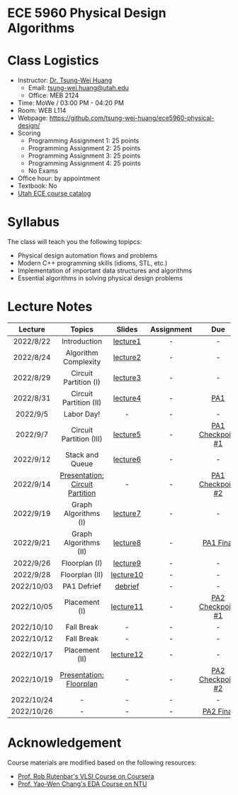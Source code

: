 # ECE 5960 Physical Design Algorithms



# Class Logistics

+ Instructor: [Dr. Tsung-Wei Huang](https://tsung-wei-huang.github.io/)
  + Email: tsung-wei.huang@utah.edu
  + Office: MEB 2124
+ Time: MoWe / 03:00 PM - 04:20 PM
+ Room: WEB L114
+ Webpage: https://github.com/tsung-wei-huang/ece5960-physical-design/
+ Scoring
  + Programming Assignment 1: 25 points
  + Programming Assignment 2: 25 points
  + Programming Assignment 3: 25 points
  + Programming Assignment 4: 25 points
  + No Exams
+ Office hour: by appointment
+ Textbook: No
+ [Utah ECE course catalog](https://student.apps.utah.edu/uofu/stu/ClassSchedules/main/1228/class_list.html?subject=ECE)

# Syllabus

The class will teach you the following topipcs:

+ Physical design automation flows and problems
+ Modern C++ programming skills (idioms, STL, etc.)
+ Implementation of important data structures and algorithms
+ Essential algorithms in solving physical design problems

# Lecture Notes

| Lecture  | Topics | Slides | Assignment | Due | Note |
| :-:      | :-:    | :-:    | :-: | :-:        | :-: | 
| 2022/8/22 | Introduction | [lecture1](Lectures/lecture1.pdf) | - | - | - |
| 2022/8/24 | Algorithm Complexity | [lecture2](Lectures/lecture2.pdf) | - | - | - |
| 2022/8/29 | Circuit Partition (I) | [lecture3](Lectures/lecture3.pdf) | - | - | - |
| 2022/8/31 | Circuit Partition (II) | [lecture4](Lectures/lecture4.pdf) | - | [PA1](https://github.com/tsung-wei-huang/ece5960-physical-design/tree/main/PA1) | - |
| 2022/9/5  | Labor Day! | - | - | - | - |
| 2022/9/7  | Circuit Partition (III) | [lecture5](Lectures/lecture5.pdf) | - | [PA1 Checkpoint #1](https://github.com/tsung-wei-huang/ece5960-physical-design/issues/2) | - |
| 2022/9/12 | Stack and Queue | [lecture6](Lectures/lecture6.pdf) | - | - | - |
| 2022/9/14 | [Presentation: Circuit Partition](https://github.com/tsung-wei-huang/ece5960-physical-design/issues/9)  | - | - | [PA1 Checkpoint #2](https://github.com/tsung-wei-huang/ece5960-physical-design/issues/2)| - |
| 2022/9/19 | Graph Algorithms (I) | [lecture7](Lectures/lecture7.pdf) | - | - | - |
| 2022/9/21 | Graph Algorithms (II) | [lecture8](Lectures/lecture8.pdf) | - | [PA1 Final](https://github.com/tsung-wei-huang/ece5960-physical-design/issues/1) | - |
| 2022/9/26 | Floorplan (I) | [lecture9](Lectures/lecture9.pdf) | - | - | - |
| 2022/9/28 | Floorplan (II) | [lecture10](Lectures/lecture10.pdf) | - | - | - |
| 2022/10/03 | PA1 Defrief | [debrief](Lectures/debrief-pa1.pdf) | - | - | - |
| 2022/10/05 | Placement (I) | [lecture11](Lectures/lecture11.pdf) | - | [PA2 Checkpoint #1](https://github.com/tsung-wei-huang/ece5960-physical-design/issues/4) | - |
| 2022/10/10 | Fall Break |- | - | - | - |
| 2022/10/12 | Fall Break |- | - | - | - |
| 2022/10/17 | Placement (II) | [lecture12](Lecture2/lecture12.pdf) | - | - | - |
| 2022/10/19 | [Presentation: Floorplan](https://github.com/tsung-wei-huang/ece5960-physical-design/issues/10) |- | - | [PA2 Checkpoint #2](https://github.com/tsung-wei-huang/ece5960-physical-design/issues/4) | - |
| 2022/10/24 | - |- | - | - | - |
| 2022/10/26 | - |- | - | [PA2 Final](https://github.com/tsung-wei-huang/ece5960-physical-design/issues/3) | - |


# Acknowledgement

Course materials are modified based on the following resources:
  + [Prof. Rob Rutenbar's VLSI Course on Coursera](https://www.coursera.org/instructor/robrutenbar)
  + [Prof. Yao-Wen Chang's EDA Course on NTU](http://cc.ee.ntu.edu.tw/~ywchang/)

